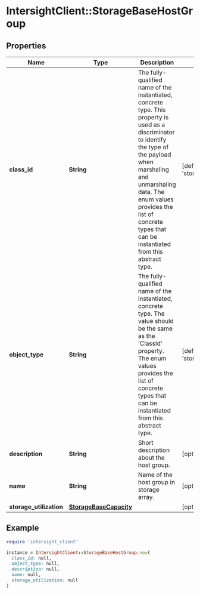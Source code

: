 # IntersightClient::StorageBaseHostGroup

## Properties

| Name | Type | Description | Notes |
| ---- | ---- | ----------- | ----- |
| **class_id** | **String** | The fully-qualified name of the instantiated, concrete type. This property is used as a discriminator to identify the type of the payload when marshaling and unmarshaling data. The enum values provides the list of concrete types that can be instantiated from this abstract type. | [default to &#39;storage.PureHostGroup&#39;] |
| **object_type** | **String** | The fully-qualified name of the instantiated, concrete type. The value should be the same as the &#39;ClassId&#39; property. The enum values provides the list of concrete types that can be instantiated from this abstract type. | [default to &#39;storage.PureHostGroup&#39;] |
| **description** | **String** | Short description about the host group. | [optional][readonly] |
| **name** | **String** | Name of the host group in storage array. | [optional][readonly] |
| **storage_utilization** | [**StorageBaseCapacity**](StorageBaseCapacity.md) |  | [optional] |

## Example

```ruby
require 'intersight_client'

instance = IntersightClient::StorageBaseHostGroup.new(
  class_id: null,
  object_type: null,
  description: null,
  name: null,
  storage_utilization: null
)
```

